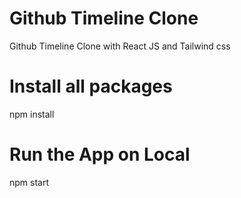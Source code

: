 # Github Timeline Clone
Github Timeline Clone with React JS and Tailwind css

# Install all packages
npm install

# Run the App on Local
npm start
